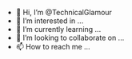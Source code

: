 - 👋 Hi, I’m @TechnicalGlamour
- 👀 I’m interested in ...
- 🌱 I’m currently learning ...
- 💞️ I’m looking to collaborate on ...
- 📫 How to reach me ...

<!---
TechnicalGlamour/TechnicalGlamour is a ✨ special ✨ repository because its `README.md` (this file) appears on your GitHub profile.
You can click the Preview link to take a look at your changes.
--->

